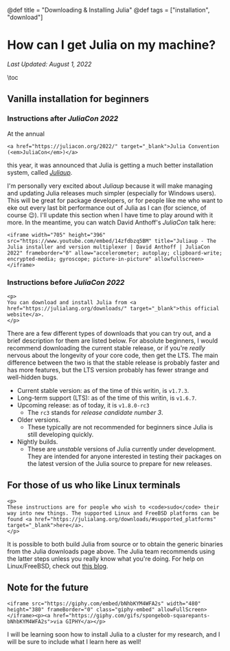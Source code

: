 @def title = "Downloading & Installing Julia"
@def tags = ["installation", "download"]

# How can I get Julia on my machine?

_Last Updated: August 1, 2022_

\toc

## Vanilla installation for beginners

### Instructions after _JuliaCon 2022_

At the annual
~~~
<a href="https://juliacon.org/2022/" target="_blank">Julia Convention (<em>JuliaCon</em>)</a>
~~~
 this year, it was announced that Julia is getting a much better installation system, called [_Juliaup_](https://github.com/JuliaLang/juliaup).

I'm personally very excited about _Juliaup_ because it will make managing and updating Julia releases much simpler (especially for Windows users). This will be great for package developers, or for people like me who want to eke out every last bit performance out of Julia as I can (for science, of course :wink:). I'll update this section when I have time to play around with it more. In the meantime, you can watch David Anthoff's _JuliaCon_ talk here:

~~~
<iframe width="705" height="396" src="https://www.youtube.com/embed/14zfdbzq5BM" title="Juliaup - The Julia installer and version multiplexer | David Anthoff | JuliaCon 2022" frameborder="0" allow="accelerometer; autoplay; clipboard-write; encrypted-media; gyroscope; picture-in-picture" allowfullscreen></iframe>
~~~

### Instructions before _JuliaCon 2022_

~~~
<p>
You can download and install Julia from <a href="https://julialang.org/downloads/" target="_blank">this official website</a>.
</p>
~~~

There are a few different types of downloads that you can try out, and a brief description for them are listed below. For absolute beginners, I would recommend downloading the current stable release, or if you're _really_ nervous about the longevity of your core code, then get the LTS. The main difference between the two is that the stable release is probably faster and has more features, but the LTS version probably has fewer strange and well-hidden bugs.

- Current stable version: as of the time of this writin, is `v1.7.3`.
- Long-term support (LTS): as of the time of this writin, is `v1.6.7`.
- Upcoming release: as of today, it is `v1.8.0-rc3`
  - The `rc3` stands for _release candidate number 3_.
- Older versions.
  - These typically are not recommended for beginners since Julia is still developing quickly. 
- Nightly builds.
  - These are _unstable_ versions of Julia currently under development. They are intended for anyone interested in testing their packages on the latest version of the Julia source to prepare for new releases.

## For those of us who like Linux terminals

~~~
<p>
These instructions are for people who wish to <code>sudo</code> their way into new things. The supported Linux and FreeBSD platforms can be found <a href="https://julialang.org/downloads/#supported_platforms" target="_blank">here</a>.
</p>
~~~

It is possible to both build Julia from source or to obtain the generic binaries from the Julia downloads page above. The Julia team recommends using the latter steps unless you really know what you're doing. For help on Linux/FreeBSD, check out [this blog](https://dev-juliacn.github.io/downloads/platform.html).

## Note for the future

~~~
<iframe src="https://giphy.com/embed/bNhbKYM4WFA2s" width="480" height="380" frameBorder="0" class="giphy-embed" allowFullScreen></iframe><p><a href="https://giphy.com/gifs/spongebob-squarepants-bNhbKYM4WFA2s">via GIPHY</a></p>
~~~

I will be learning soon how to install Julia to a cluster for my research, and I will be sure to include what I learn here as well!
